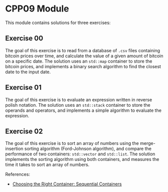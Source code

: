 # CPP09 Module

This module contains solutions for three exercises:

## Exercise 00

The goal of this exercise is to read from a database of `.csv` files containing bitcoin prices over time, and calculate the value of a given amount of bitcoin on a specific date. The solution uses an `std::map` container to store the bitcoin prices, and implements a binary search algorithm to find the closest date to the input date.

## Exercise 01

The goal of this exercise is to evaluate an expression written in reverse polish notation. The solution uses an `std::stack` container to store the operands and operators, and implements a simple algorithm to evaluate the expression.

## Exercise 02

The goal of this exercise is to sort an array of numbers using the merge-insertion sorting algorithm (Ford-Johnson algorithm), and compare the performance of two containers: `std::vector` and `std::list`. The solution implements the sorting algorithm using both containers, and measures the time it takes to sort an array of numbers.

References:

- [Choosing the Right Container: Sequential Containers](https://embeddedartistry.com/blog/2017/09/11/choosing-the-right-container-sequential-containers/#:~:text=Here's%20a%20quick%20summary%20of,access%20but%20costly%20insertions%2Fdeletions)